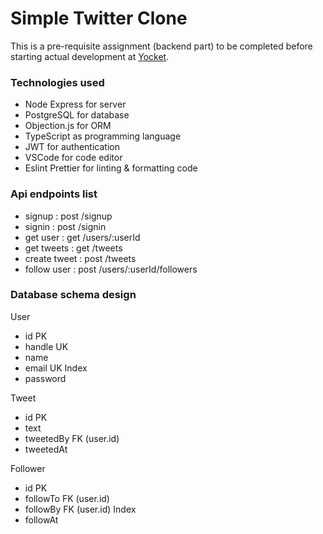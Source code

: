 # Simple Twitter Clone

This is a pre-requisite assignment (backend part) to be completed before starting actual development at [Yocket](https://yocket.com/).

### Technologies used

- Node Express for server
- PostgreSQL for database
- Objection.js for ORM
- TypeScript as programming language
- JWT for authentication
- VSCode for code editor
- Eslint Prettier for linting & formatting code

### Api endpoints list

- signup : post /signup
- signin : post /signin
- get user : get /users/:userId
- get tweets : get /tweets
- create tweet : post /tweets
- follow user : post /users/:userId/followers

### Database schema design

User

- id PK
- handle UK
- name
- email UK Index
- password

Tweet

- id PK
- text
- tweetedBy FK (user.id)
- tweetedAt

Follower

- id PK
- followTo FK (user.id)
- followBy FK (user.id) Index
- followAt
